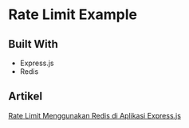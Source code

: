 # Rate Limit Example

## Built With

- Express.js
- Redis

## Artikel
[Rate Limit Menggunakan Redis di Aplikasi Express.js](https://www.jackyrusly.com/rate-limit-menggunakan-redis-di-aplikasi-express-js)
